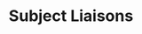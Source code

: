 ---
title: Subject Liaisons
permalink: /liaison/
layout: redirect
redirect: /about/liaisons.html?utm_source=promo_video&utm_medium=video&utm_id=liaisons_video
refresh: 0
---